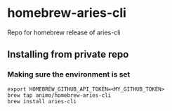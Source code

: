 # homebrew-aries-cli
Repo for homebrew release of aries-cli

## Installing from private repo

### Making sure the environment is set
```
export HOMEBREW_GITHUB_API_TOKEN=<MY_GITHUB_TOKEN>
brew tap animo/homebrew-aries-cli
brew install aries-cli
```
